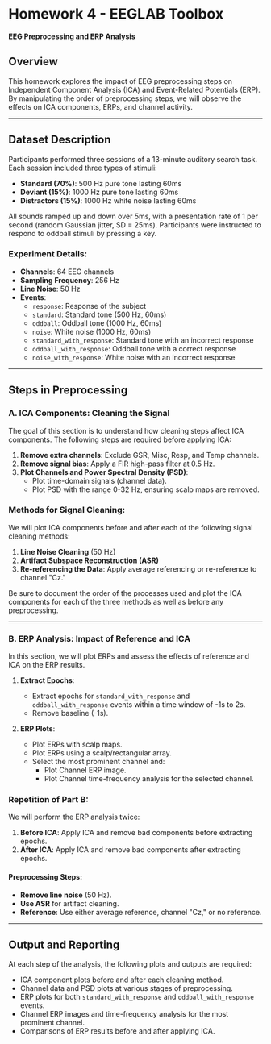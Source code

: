 # Homework 4 - EEGLAB Toolbox  
**EEG Preprocessing and ERP Analysis**

## Overview

This homework explores the impact of EEG preprocessing steps on Independent Component Analysis (ICA) and Event-Related Potentials (ERP). By manipulating the order of preprocessing steps, we will observe the effects on ICA components, ERPs, and channel activity.

---

## Dataset Description

Participants performed three sessions of a 13-minute auditory search task. Each session included three types of stimuli:  
- **Standard (70%)**: 500 Hz pure tone lasting 60ms  
- **Deviant (15%)**: 1000 Hz pure tone lasting 60ms  
- **Distractors (15%)**: 1000 Hz white noise lasting 60ms  

All sounds ramped up and down over 5ms, with a presentation rate of 1 per second (random Gaussian jitter, SD = 25ms). Participants were instructed to respond to oddball stimuli by pressing a key.

### Experiment Details:
- **Channels**: 64 EEG channels
- **Sampling Frequency**: 256 Hz
- **Line Noise**: 50 Hz
- **Events**:
  - `response`: Response of the subject
  - `standard`: Standard tone (500 Hz, 60ms)
  - `oddball`: Oddball tone (1000 Hz, 60ms)
  - `noise`: White noise (1000 Hz, 60ms)
  - `standard_with_response`: Standard tone with an incorrect response
  - `oddball_with_response`: Oddball tone with a correct response
  - `noise_with_response`: White noise with an incorrect response

---

## Steps in Preprocessing

### **A. ICA Components: Cleaning the Signal**
The goal of this section is to understand how cleaning steps affect ICA components. The following steps are required before applying ICA:

1. **Remove extra channels**: Exclude GSR, Misc, Resp, and Temp channels.
2. **Remove signal bias**: Apply a FIR high-pass filter at 0.5 Hz.
3. **Plot Channels and Power Spectral Density (PSD)**:
   - Plot time-domain signals (channel data).
   - Plot PSD with the range 0-32 Hz, ensuring scalp maps are removed.

### **Methods for Signal Cleaning:**
We will plot ICA components before and after each of the following signal cleaning methods:

1. **Line Noise Cleaning** (50 Hz)
2. **Artifact Subspace Reconstruction (ASR)**
3. **Re-referencing the Data**: Apply average referencing or re-reference to channel "Cz."

Be sure to document the order of the processes used and plot the ICA components for each of the three methods as well as before any preprocessing.

---

### **B. ERP Analysis: Impact of Reference and ICA**

In this section, we will plot ERPs and assess the effects of reference and ICA on the ERP results.

1. **Extract Epochs**:
   - Extract epochs for `standard_with_response` and `oddball_with_response` events within a time window of -1s to 2s.
   - Remove baseline (-1s).

2. **ERP Plots**:
   - Plot ERPs with scalp maps.
   - Plot ERPs using a scalp/rectangular array.
   - Select the most prominent channel and:
     - Plot Channel ERP image.
     - Plot Channel time-frequency analysis for the selected channel.

### **Repetition of Part B**:
We will perform the ERP analysis twice:
1. **Before ICA**: Apply ICA and remove bad components before extracting epochs.
2. **After ICA**: Apply ICA and remove bad components after extracting epochs.

#### Preprocessing Steps:
- **Remove line noise** (50 Hz).
- **Use ASR** for artifact cleaning.
- **Reference**: Use either average reference, channel "Cz," or no reference.

---

## Output and Reporting

At each step of the analysis, the following plots and outputs are required:
- ICA component plots before and after each cleaning method.
- Channel data and PSD plots at various stages of preprocessing.
- ERP plots for both `standard_with_response` and `oddball_with_response` events.
- Channel ERP images and time-frequency analysis for the most prominent channel.
- Comparisons of ERP results before and after applying ICA.
